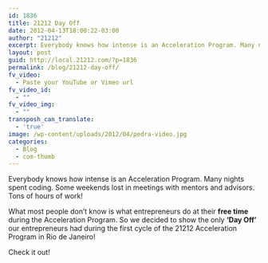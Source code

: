```yaml
---
id: 1836
title: 21212 Day Off
date: 2012-04-13T18:00:22-03:00
author: "21212"
excerpt: Everybody knows how intense is an Acceleration Program. Many nights spent coding. Some weekends lost in meetings with mentors and advisors. Tons of hours of work!
layout: post
guid: http://local.21212.com/?p=1836
permalink: /blog/21212-day-off/
fv_video:
  - Paste your YouTube or Vimeo url
fv_video_id:
  - ""
fv_video_img:
  - ""
transposh_can_translate:
  - 'true'
image: /wp-content/uploads/2012/04/pedra-video.jpg
categories:
  - Blog
  - com-thumb
---
```

Everybody knows how intense is an Acceleration Program. Many nights spent coding. Some weekends lost in meetings with mentors and advisors. Tons of hours of work!

What most people don&#8217;t know is what entrepreneurs do at their **free time** during the Acceleration Program. So we decided to show the only **&#8216;Day Off&#8217;** our entrepreneurs had during the first cycle of the 21212 Acceleration Program in Rio de Janeiro!

Check it out!